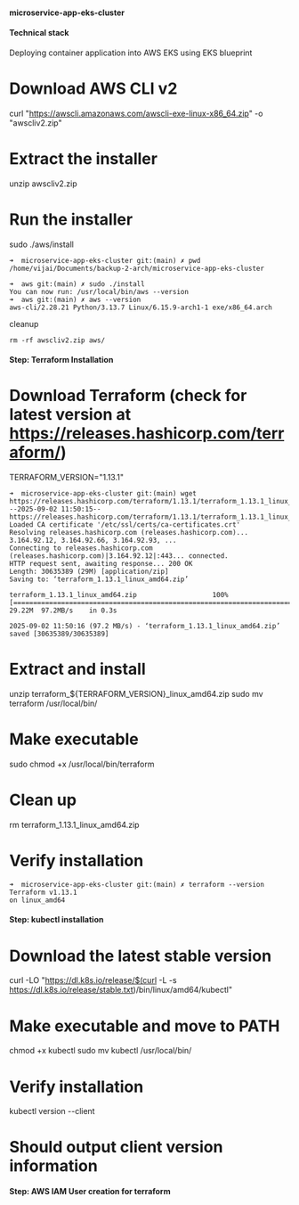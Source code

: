 #### microservice-app-eks-cluster

#### Technical stack 

Deploying container application into AWS EKS using EKS blueprint

# Download AWS CLI v2
curl "https://awscli.amazonaws.com/awscli-exe-linux-x86_64.zip" -o "awscliv2.zip"

# Extract the installer
unzip awscliv2.zip

# Run the installer
sudo ./aws/install


```
➜  microservice-app-eks-cluster git:(main) ✗ pwd
/home/vijai/Documents/backup-2-arch/microservice-app-eks-cluster
```

```
➜  aws git:(main) ✗ sudo ./install
You can now run: /usr/local/bin/aws --version
➜  aws git:(main) ✗ aws --version
aws-cli/2.28.21 Python/3.13.7 Linux/6.15.9-arch1-1 exe/x86_64.arch
```

cleanup

```
rm -rf awscliv2.zip aws/
```


#### Step: Terraform Installation 

# Download Terraform (check for latest version at https://releases.hashicorp.com/terraform/)
TERRAFORM_VERSION="1.13.1"

```
➜  microservice-app-eks-cluster git:(main) wget https://releases.hashicorp.com/terraform/1.13.1/terraform_1.13.1_linux_amd64.zip
--2025-09-02 11:50:15--  https://releases.hashicorp.com/terraform/1.13.1/terraform_1.13.1_linux_amd64.zip
Loaded CA certificate '/etc/ssl/certs/ca-certificates.crt'
Resolving releases.hashicorp.com (releases.hashicorp.com)... 3.164.92.12, 3.164.92.66, 3.164.92.93, ...
Connecting to releases.hashicorp.com (releases.hashicorp.com)|3.164.92.12|:443... connected.
HTTP request sent, awaiting response... 200 OK
Length: 30635389 (29M) [application/zip]
Saving to: ‘terraform_1.13.1_linux_amd64.zip’

terraform_1.13.1_linux_amd64.zip                   100%[==============================================================================================================>]  29.22M  97.2MB/s    in 0.3s    

2025-09-02 11:50:16 (97.2 MB/s) - ‘terraform_1.13.1_linux_amd64.zip’ saved [30635389/30635389]
```


# Extract and install
unzip terraform_${TERRAFORM_VERSION}_linux_amd64.zip
sudo mv terraform /usr/local/bin/

# Make executable
sudo chmod +x /usr/local/bin/terraform

# Clean up
rm terraform_1.13.1_linux_amd64.zip

# Verify installation
```
➜  microservice-app-eks-cluster git:(main) ✗ terraform --version
Terraform v1.13.1
on linux_amd64
```

#### Step: kubectl installation 

# Download the latest stable version
curl -LO "https://dl.k8s.io/release/$(curl -L -s https://dl.k8s.io/release/stable.txt)/bin/linux/amd64/kubectl"

# Make executable and move to PATH
chmod +x kubectl
sudo mv kubectl /usr/local/bin/

# Verify installation
kubectl version --client
# Should output client version information

#### Step: AWS IAM User creation for terraform

